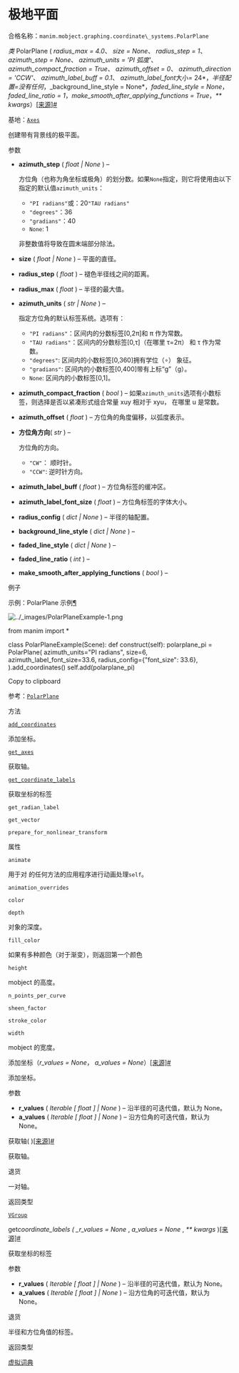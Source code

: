 # 极地平面

合格名称：`manim.mobject.graphing.coordinate\_systems.PolarPlane`

_类_ PolarPlane ( _radius_max = 4.0_、 _size = None_、 _radius_step = 1_、 _azimuth_step = None_、 _azimuth_units = 'PI 弧度'_、 _azimuth_compact_fraction = True_、 _azimuth_offset = 0_、 _azimuth_direction = 'CCW'_、 _azimuth_label_buff = 0.1_、 *azimuth_label_font*大小= 24*，*半径配置=没有任何*，\_background_line_style = None*，_faded_line_style = None_，_faded_line_ratio = 1_，_make_smooth_after_applying_functions = True_，_\*\* kwargs_）[\[来源\]](../_modules/manim/mobject/graphing/coordinate_systems.html#PolarPlane)[#](#manim.mobject.graphing.coordinate_systems.PolarPlane "此定义的固定链接")

基地：[`Axes`](manim.mobject.graphing.coordinate_systems.Axes.html#manim.mobject.graphing.coordinate_systems.Axes "manim.mobject.graphing.coordinate_systems.Axes")

创建带有背景线的极平面。

参数

- **azimuth_step** ( _float_ _|_ _None_ ) –

  方位角（也称为角坐标或极角）的划分数。如果`None`指定，则它将使用由以下指定的默认值`azimuth_units`：

  - `"PI radians"`或：20`"TAU radians"`
  - `"degrees"`：36
  - `"gradians"`：40
  - `None`: 1

  非整数值将导致在圆末端部分除法。

- **size** ( _float_ _|_ _None_ ) – 平面的直径。
- **radius_step** ( _float_ ) – 褪色半径线之间的距离。
- **radius_max** ( _float_ ) – 半径的最大值。
- **azimuth_units** ( _str_ _|_ _None_ ) –

  指定方位角的默认标签系统。选项有：

  - `"PI radians"`：区间内的分数标签\[0,2π\]和 π 作为常数。
  - `"TAU radians"`：区间内的分数标签\[0,τ\]（在哪里 τ=2π） 和 τ 作为常数。
  - `"degrees"`: 区间内的小数标签\[0,360\]拥有学位（∘） 象征。
  - `"gradians"`: 区间内的小数标签\[0,400\]带有上标“g”（g）。
  - `None`: 区间内的小数标签\[0,1\]。

- **azimuth_compact_fraction** ( _bool_ ) – 如果`azimuth_units`选项有小数标签，则选择是否以紧凑形式组合常量 xuy 相对于 xyu， 在哪里 u 是常数。
- **azimuth_offset** ( _float_ ) – 方位角的角度偏移，以弧度表示。
- **方位角方向**( _str_ ) –

  方位角的方向。

  - `"CW"`： 顺时针。
  - `"CCW"`: 逆时针方向。

- **azimuth_label_buff** ( _float_ ) – 方位角标签的缓冲区。
- **azimuth_label_font_size** ( _float_ ) – 方位角标签的字体大小。
- **radius_config** ( _dict_ _|_ _None_ ) – 半径的轴配置。
- **background_line_style** ( _dict_ _|_ _None_ ) –
- **faded_line_style** ( _dict_ _|_ _None_ ) –
- **faded_line_ratio** ( _int_ ) –
- **make_smooth_after_applying_functions** ( _bool_ ) –

例子

示例：PolarPlane 示例[¶](#polarplaneexample)

![../_images/PolarPlaneExample-1.png](../_images/PolarPlaneExample-1.png)

from manim import \*

class PolarPlaneExample(Scene):
def construct(self):
polarplane_pi = PolarPlane(
azimuth_units="PI radians",
size=6,
azimuth_label_font_size=33.6,
radius_config={"font_size": 33.6},
).add_coordinates()
self.add(polarplane_pi)

Copy to clipboard

参考：[`PolarPlane`](#manim.mobject.graphing.coordinate_systems.PolarPlane "manim.mobject.graphing.coordinate_systems.PolarPlane")

方法

[`add_coordinates`](#manim.mobject.graphing.coordinate_systems.PolarPlane.add_coordinates "manim.mobject.graphing.coordinate_systems.PolarPlane.add_coordinates")

添加坐标。

[`get_axes`](#manim.mobject.graphing.coordinate_systems.PolarPlane.get_axes "manim.mobject.graphing.coordinate_systems.PolarPlane.get_axes")

获取轴。

[`get_coordinate_labels`](#manim.mobject.graphing.coordinate_systems.PolarPlane.get_coordinate_labels "manim.mobject.graphing.coordinate_systems.PolarPlane.get_coefficient_labels")

获取坐标的标签

`get_radian_label`

`get_vector`

`prepare_for_nonlinear_transform`

属性

`animate`

用于对 的任何方法的应用程序进行动画处理`self`。

`animation_overrides`

`color`

`depth`

对象的深度。

`fill_color`

如果有多种颜色（对于渐变），则返回第一个颜色

`height`

mobject 的高度。

`n_points_per_curve`

`sheen_factor`

`stroke_color`

`width`

mobject 的宽度。

添加坐标（_r_values = None_， _a_values = None_）[\[来源\]](../_modules/manim/mobject/graphing/coordinate_systems.html#PolarPlane.add_coordinates)[#](#manim.mobject.graphing.coordinate_systems.PolarPlane.add_coordinates "此定义的固定链接")

添加坐标。

参数

- **r_values** ( _Iterable_ _\[_ _float_ _\]_ _|_ _None_ ) – 沿半径的可迭代值，默认为 None。
- **a_values** ( _Iterable_ _\[_ _float_ _\]_ _|_ _None_ ) – 沿方位角的可迭代值，默认为 None。

获取轴( )[\[来源\]](../_modules/manim/mobject/graphing/coordinate_systems.html#PolarPlane.get_axes)[#](#manim.mobject.graphing.coordinate_systems.PolarPlane.get_axes "此定义的固定链接")

获取轴。

退货

一对轴。

返回类型

[`VGroup`](manim.mobject.types.vectorized_mobject.VGroup.html#manim.mobject.types.vectorized_mobject.VGroup "manim.mobject.types.vectorized_mobject.VGroup")

get*coordinate_labels ( \_r_values = None* , _a_values = None_ , _\*\* kwargs_ )[\[来源\]](../_modules/manim/mobject/graphing/coordinate_systems.html#PolarPlane.get_coordinate_labels)[#](#manim.mobject.graphing.coordinate_systems.PolarPlane.get_coordinate_labels "此定义的固定链接")

获取坐标的标签

参数

- **r_values** ( _Iterable_ _\[_ _float_ _\]_ _|_ _None_ ) – 沿半径的可迭代值，默认为 None。
- **a_values** ( _Iterable_ _\[_ _float_ _\]_ _|_ _None_ ) – 沿方位角的可迭代值，默认为 None。

退货

半径和方位角值的标签。

返回类型

[虚拟词典](manim.mobject.types.vectorized_mobject.VDict.html#manim.mobject.types.vectorized_mobject.VDict "manim.mobject.types.vectorized_mobject.VDict")
